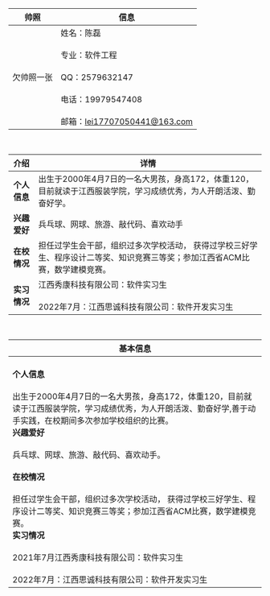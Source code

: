 | <center>帅照     | <center>信息    |
| :-------------: | :------------- |
| 欠帅照一张       | 姓名：陈磊  <br><br> 专业：软件工程<br><br> QQ：2579632147<br><br> 电话：19979547408<br><br> 邮箱：lei17707050441@163.com       |  

<br>

| <center>介绍     | <center>详情    |
| :-------------: | :------------- |
| **个人信息**       | 出生于2000年4月7日的一名大男孩，身高172，体重120，目前就读于江西服装学院，学习成绩优秀，为人开朗活泼、勤奋好学。       |  
| **兴趣爱好**       | 兵乓球、网球、旅游、敲代码、喜欢动手       | 
| **在校情况**       | 担任过学生会干部，组织过多次学校活动， 获得过学校三好学生、程序设计二等奖、知识竞赛三等奖；参加江西省ACM比赛，数学建模竞赛。       | 
| **实习情况**       | 江西秀康科技有限公司：软件实习生<br><br>2022年7月：江西思诚科技有限公司：软件开发实习生       | 

<br>

| <center>基本信息    |
| :------------- |
| <br>**个人信息**<br><br>出生于2000年4月7日的一名大男孩，身高172，体重120，目前就读于江西服装学院，学习成绩优秀，为人开朗活泼、勤奋好学,善于动手实践，在校期间多次参加学校组织的比赛。<br>**兴趣爱好**<br><br>兵乓球、网球、旅游、敲代码、喜欢动手。<br><br>**在校情况**<br><br>担任过学生会干部，组织过多次学校活动， 获得过学校三好学生、程序设计二等奖、知识竞赛三等奖；参加江西省ACM比赛，数学建模竞赛。<br>**实习情况**<br><br>2021年7月江西秀康科技有限公司：软件实习生<br><br>2022年7月：江西思诚科技有限公司：软件开发实习生|
